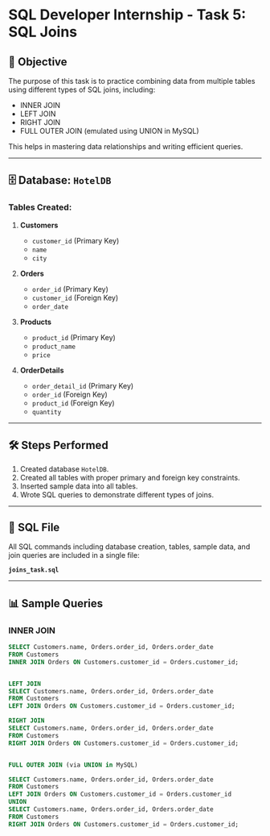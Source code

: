 # SQL Developer Internship - Task 5: SQL Joins

## 📌 Objective
The purpose of this task is to practice combining data from multiple tables using different types of SQL joins, including:

- INNER JOIN  
- LEFT JOIN  
- RIGHT JOIN  
- FULL OUTER JOIN (emulated using UNION in MySQL)  

This helps in mastering data relationships and writing efficient queries.

---

## 🗄️ Database: `HotelDB`

### Tables Created:
1. **Customers**  
   - `customer_id` (Primary Key)  
   - `name`  
   - `city`  

2. **Orders**  
   - `order_id` (Primary Key)  
   - `customer_id` (Foreign Key)  
   - `order_date`  

3. **Products**  
   - `product_id` (Primary Key)  
   - `product_name`  
   - `price`  

4. **OrderDetails**  
   - `order_detail_id` (Primary Key)  
   - `order_id` (Foreign Key)  
   - `product_id` (Foreign Key)  
   - `quantity`  

---

## 🛠️ Steps Performed

1. Created database `HotelDB`.  
2. Created all tables with proper primary and foreign key constraints.  
3. Inserted sample data into all tables.  
4. Wrote SQL queries to demonstrate different types of joins.  

---

## 📂 SQL File
All SQL commands including database creation, tables, sample data, and join queries are included in a single file:  

**`joins_task.sql`**

---

## 📊 Sample Queries

### INNER JOIN
```sql
SELECT Customers.name, Orders.order_id, Orders.order_date
FROM Customers
INNER JOIN Orders ON Customers.customer_id = Orders.customer_id;


LEFT JOIN
SELECT Customers.name, Orders.order_id, Orders.order_date
FROM Customers
LEFT JOIN Orders ON Customers.customer_id = Orders.customer_id;

RIGHT JOIN
SELECT Customers.name, Orders.order_id, Orders.order_date
FROM Customers
RIGHT JOIN Orders ON Customers.customer_id = Orders.customer_id;


FULL OUTER JOIN (via UNION in MySQL)

SELECT Customers.name, Orders.order_id, Orders.order_date
FROM Customers
LEFT JOIN Orders ON Customers.customer_id = Orders.customer_id
UNION
SELECT Customers.name, Orders.order_id, Orders.order_date
FROM Customers
RIGHT JOIN Orders ON Customers.customer_id = Orders.customer_id;
